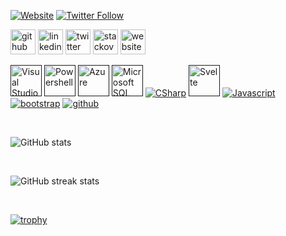 [![Website](https://img.shields.io/website?label=ashbrook.io&style=for-the-badge&url=https%3A%2F%2Fashbrook.io)](https://ashbrook.io)
[![Twitter Follow](https://img.shields.io/twitter/follow/royashbrook?color=1DA1F2&logo=twitter&style=for-the-badge)](https://twitter.com/intent/follow?original_referer=https%3A%2F%2Fgithub.com%2Froyashbrook&screen_name=royashbrook)

[<img src='https://cdn.jsdelivr.net/npm/simple-icons@3.0.1/icons/github.svg' alt='github' height='40'>](https://github.com/royashbrook)
[<img src='https://cdn.jsdelivr.net/npm/simple-icons@3.0.1/icons/linkedin.svg' alt='linkedin' height='40'>](https://www.linkedin.com/in/royashbrook/)
[<img src='https://cdn.jsdelivr.net/npm/simple-icons@3.0.1/icons/twitter.svg' alt='twitter' height='40'>](https://twitter.com/royashbrook)
[<img src='https://cdn.jsdelivr.net/npm/simple-icons@3.0.1/icons/stackoverflow.svg' alt='stackoverflow' height='40'>](https://stackoverflow.com/users/royashbrook)
[<img src='https://cdn.jsdelivr.net/npm/simple-icons@3.0.1/icons/icloud.svg' alt='website' height='40'>](https://ashbrook.io)  

[<img alt="Visual Studio Code" height="50px" src="https://cdn.jsdelivr.net/gh/devicons/devicon/icons/vscode/vscode-original.svg" />]()
[<img alt="Powershell" height="50px" src="https://raw.githubusercontent.com/PowerShell/PowerShell/7dc4587014bfa22919c933607bf564f0ba53db2e/assets/powershell_128.svg" />]()
[<img alt="Azure" height="50px" src="https://cdn.jsdelivr.net/gh/devicons/devicon/icons/azure/azure-original.svg" />]()
[<img alt="Microsoft SQL Server" height="50px" style="background-color: white;" src="https://cdn.jsdelivr.net/gh/devicons/devicon/icons/microsoftsqlserver/microsoftsqlserver-plain-wordmark.svg" />]()
[<img alt="CSharp" src="https://icongr.am/devicon/csharp-original.svg?size=50&color=currentColor" />]()
[<img alt="Svelte" height="50px" src="https://cdn.jsdelivr.net/gh/devicons/devicon/icons/svelte/svelte-original.svg" />]()
[<img alt="Javascript" src="https://icongr.am/devicon/javascript-original.svg?size=50&color=currentColor" />]()
[<img alt="bootstrap" src="https://icongr.am/devicon/bootstrap-plain.svg?size=50&color=currentColor" />]()
[<img alt="github" src="https://icongr.am/devicon/github-original.svg?size=50&color=currentColor" />]()
<!-- <img src="https://icongr.am/devicon/npm-original-wordmark.svg?size=50&color=currentColor" /> -->


<br />

<!-- ### Things I have used in the past:

<img src="https://icongr.am/devicon/amazonwebservices-original.svg?size=50&color=currentColor" />
<img src="https://icongr.am/devicon/atom-original.svg?size=50&color=currentColor" />
<img src="https://icongr.am/devicon/angularjs-original.svg?size=50&color=currentColor" />
<img src="https://icongr.am/devicon/php-original.svg?size=50&color=currentColor" />
<img src="https://icongr.am/devicon/postgresql-original.svg?size=50&color=currentColor" />
<img src="https://icongr.am/devicon/ruby-original.svg?size=50&color=currentColor" />
<img src="https://icongr.am/devicon/jquery-original.svg?size=50&color=currentColor" />
<img src="https://icongr.am/devicon/java-original.svg?size=50&color=currentColor" />
<img src="https://icongr.am/devicon/html5-original.svg?size=50&color=currentColor" />
<img src="https://icongr.am/devicon/drupal-original.svg?size=50&color=currentColor" />


<br /><br /> -->

![GitHub stats](https://github-readme-stats.vercel.app/api?username=royashbrook&show_icons=true&count_private=true)  

<!-- <br />

![GitHub metrics](https://metrics.lecoq.io/royashbrook)   -->

<br />

![GitHub streak stats](https://github-readme-streak-stats.herokuapp.com/?user=royashbrook)  

<br />

[![trophy](https://github-profile-trophy.vercel.app/?username=royashbrook)](https://github.com/ryo-ma/github-profile-trophy)



[website]: https://ashbrook.io
[twitter]: https://twitter.com/royashbrook
[linkedin]: https://linkedin.com/in/royashbrook
